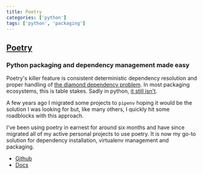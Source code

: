 ```yaml
---
title: Poetry
categories: ['python']
tags: ['python', 'packaging']
---
```


## [Poetry](https://python-poetry.org/)

### Python packaging and dependency management made easy

Poetry's killer feature is consistent deterministic dependency resolution and proper handling of [the diamond dependency problem](https://www.well-typed.com/blog/2008/08/solving-the-diamond-dependency-problem/). In most packaging ecosystems, this is table stakes. Sadly in python, [it still isn't](https://github.com/pypa/pip/issues/988).

A few years ago I migrated some projects to `pipenv` hoping it would be the solution I was looking for but, like many others, I quickly hit some roadblocks with this approach.

I've been using poetry in earnest for around six months and have since migrated all of my active personal projects to use poetry. It is now my go-to solution for dependency installation, virtualenv management and packaging.

<ul>
  <li>
    <i class="fab fa-github"></i>
    <a href="https://github.com/python-poetry/poetry">Github</a>
  </li>
  <li>
    <i class="fas fa-book-open"></i>
    <a href="https://python-poetry.org/docs/">Docs</a>
  </li>
</ul>
